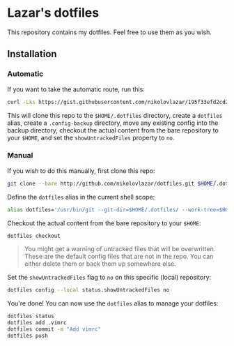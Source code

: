 # Lazar's dotfiles

This repository contains my dotfiles. Feel free to use them as you wish.

## Installation

### Automatic

If you want to take the automatic route, run this:

```bash
curl -Lks https://gist.githubusercontent.com/nikolovlazar/195f33efd2cd20bb99bdc6263076cca4/raw/f2e79fed00584dbce9d577641390740f2d13227e/dotfiles-install.sh | /bin/bash
```

This will clone this repo to the `$HOME/.dotfiles` directory, create a `dotfiles` alias, create a `.config-backup` directory, move any existing config into the backup directory, checkout the actual content from the bare repository to your `$HOME`, and set the `showUntrackedFiles` property to `no`.

### Manual

If you wish to do this manually, first clone this repo:

```bash
git clone --bare http://github.com/nikolovlazar/dotfiles.git $HOME/.dotfiles
```

Define the `dotfiles` alias in the current shell scope:

```bash
alias dotfiles='/usr/bin/git --git-dir=$HOME/.dotfiles/ --work-tree=$HOME'
```

Checkout the actual content from the bare repository to your `$HOME`:

```bash
dotfiles checkout
```

> You might get a warning of untracked files that will be overwritten. These are the default config files that are not in the repo. You can either delete them or back them up somewhere else.

Set the `showUntrackedFiles` flag to `no` on this specific (local) repository:

```bash
dotfiles config --local status.showUntrackedFiles no
```

You're done! You can now use the `dotfiles` alias to manage your dotfiles:

```bash
dotfiles status
dotfiles add .vimrc
dotfiles commit -m "Add vimrc"
dotfiles push
```
